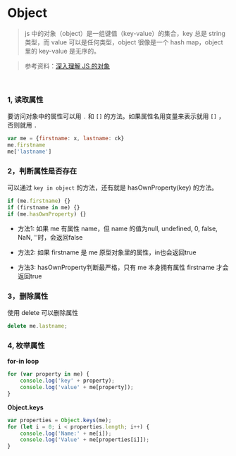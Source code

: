 # Object

> js 中的对象（object）是一组键值（key-value）的集合，key 总是 string 类型，而 value 可以是任何类型，object 很像是一个 hash map，object 里的 key-value 是无序的。

> 参考资料：[深入理解 JS 的对象](https://rainzhaojy.github.io/2015/js_object.html)

<br>

### 1, 读取属性

要访问对象中的属性可以用 `.` 和 `[]` 的方法。如果属性名用变量来表示就用 `[]` ，否则就用 `.`

```javascript
var me = {firstname: x, lastname: ck}
me.firstname
me['lastname']
```



### 2，判断属性是否存在

可以通过 `key in object` 的方法，还有就是 hasOwnProperty(key) 的方法。 

```javascript
if (me.firstname) {}
if (firstname in me) {}
if (me.hasOwnProperty) {}
```

- 方法1: 如果 me 有属性 name，但 name 的值为null, undefined, 0, false, NaN, ''时，会返回false

- 方法2: 如果 firstname 是 me 原型对象里的属性，in也会返回true

- 方法3: hasOwnProperty判断最严格，只有 me 本身拥有属性 firstname 才会返回true

  

### 3，删除属性

使用 delete 可以删除属性

```js
delete me.lastname;
```



### 4, 枚举属性

**for-in loop**

```js
for (var property in me) {
    console.log('key' + property);
    console.log('value' + me[property]);
}
```

**Object.keys**

```js
var properties = Object.keys(me);
for (let i = 0; i < properties.length; i++) {
    console.log('Name:' + me[i]);
    console.log('Value' + me[properties[i]]);
}
```

